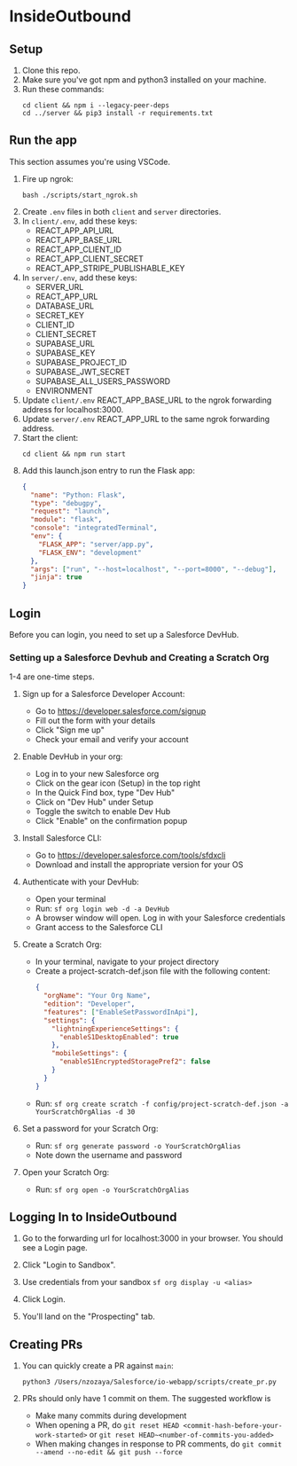 # InsideOutbound

## Setup

1. Clone this repo.
2. Make sure you've got npm and python3 installed on your machine.
3. Run these commands:
   ```
   cd client && npm i --legacy-peer-deps
   cd ../server && pip3 install -r requirements.txt
   ```

## Run the app

This section assumes you're using VSCode.

1. Fire up ngrok:
   ```
   bash ./scripts/start_ngrok.sh
   ```
2. Create `.env` files in both `client` and `server` directories.
3. In `client/.env`, add these keys:
   - REACT_APP_API_URL
   - REACT_APP_BASE_URL
   - REACT_APP_CLIENT_ID
   - REACT_APP_CLIENT_SECRET
   - REACT_APP_STRIPE_PUBLISHABLE_KEY
4. In `server/.env`, add these keys:
   - SERVER_URL
   - REACT_APP_URL
   - DATABASE_URL
   - SECRET_KEY
   - CLIENT_ID
   - CLIENT_SECRET
   - SUPABASE_URL
   - SUPABASE_KEY
   - SUPABASE_PROJECT_ID
   - SUPABASE_JWT_SECRET
   - SUPABASE_ALL_USERS_PASSWORD
   - ENVIRONMENT
5. Update `client/.env` REACT_APP_BASE_URL to the ngrok forwarding address for localhost:3000.
6. Update `server/.env` REACT_APP_URL to the same ngrok forwarding address.
7. Start the client:
   ```
   cd client && npm run start
   ```
8. Add this launch.json entry to run the Flask app:
   ```json
   {
     "name": "Python: Flask",
     "type": "debugpy",
     "request": "launch",
     "module": "flask",
     "console": "integratedTerminal",
     "env": {
       "FLASK_APP": "server/app.py",
       "FLASK_ENV": "development"
     },
     "args": ["run", "--host=localhost", "--port=8000", "--debug"],
     "jinja": true
   }
   ```

## Login

Before you can login, you need to set up a Salesforce DevHub.

### Setting up a Salesforce Devhub and Creating a Scratch Org

1-4 are one-time steps. 

1. Sign up for a Salesforce Developer Account:
   - Go to https://developer.salesforce.com/signup
   - Fill out the form with your details
   - Click "Sign me up"
   - Check your email and verify your account

2. Enable DevHub in your org:
   - Log in to your new Salesforce org
   - Click on the gear icon (Setup) in the top right
   - In the Quick Find box, type "Dev Hub"
   - Click on "Dev Hub" under Setup
   - Toggle the switch to enable Dev Hub
   - Click "Enable" on the confirmation popup

3. Install Salesforce CLI:
   - Go to https://developer.salesforce.com/tools/sfdxcli
   - Download and install the appropriate version for your OS

4. Authenticate with your DevHub:
   - Open your terminal
   - Run: `sf org login web -d -a DevHub`
   - A browser window will open. Log in with your Salesforce credentials
   - Grant access to the Salesforce CLI

5. Create a Scratch Org:
   - In your terminal, navigate to your project directory
   - Create a project-scratch-def.json file with the following content:
     ```json
     {
       "orgName": "Your Org Name",
       "edition": "Developer",
       "features": ["EnableSetPasswordInApi"],
       "settings": {
         "lightningExperienceSettings": {
           "enableS1DesktopEnabled": true
         },
         "mobileSettings": {
           "enableS1EncryptedStoragePref2": false
         }
       }
     }
     ```
   - Run: `sf org create scratch -f config/project-scratch-def.json -a YourScratchOrgAlias -d 30`

6. Set a password for your Scratch Org:
   - Run: `sf org generate password -o YourScratchOrgAlias`
   - Note down the username and password

7. Open your Scratch Org:
   - Run: `sf org open -o YourScratchOrgAlias`

## Logging In to InsideOutbound

1. Go to the forwarding url for localhost:3000 in your browser. You should see a Login page.

2. Click "Login to Sandbox".

3. Use credentials from your sandbox `sf org display -u <alias>`

4. Click Login.

5. You'll land on the "Prospecting" tab.

## Creating PRs

1. You can quickly create a PR against `main`:
   ```
   python3 /Users/nzozaya/Salesforce/io-webapp/scripts/create_pr.py
   ```

2. PRs should only have 1 commit on them. The suggested workflow is 
   - Make many commits during development
   - When opening a PR, do `git reset HEAD <commit-hash-before-your-work-started>` or `git reset HEAD~<number-of-commits-you-added>`
   - When making changes in response to PR comments, do `git commit --amend --no-edit && git push --force`